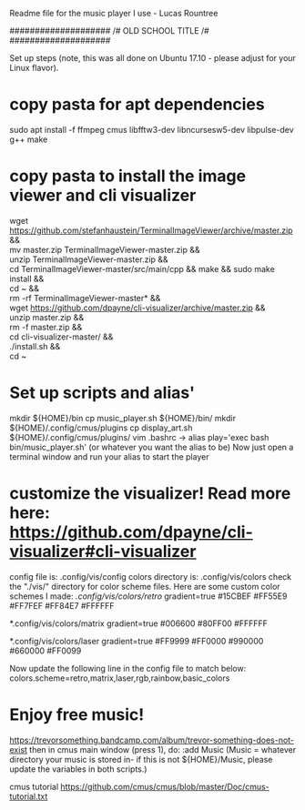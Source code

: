 Readme file for the music player I use - Lucas Rountree

####################
/# OLD SCHOOL TITLE /#
####################

Set up steps (note, this was all done on Ubuntu 17.10 - please adjust for your Linux flavor).

# copy pasta for apt dependencies
sudo apt install -f ffmpeg cmus libfftw3-dev libncursesw5-dev libpulse-dev g++ make

# copy pasta to install the image viewer and cli visualizer
wget https://github.com/stefanhaustein/TerminalImageViewer/archive/master.zip && \
mv master.zip TerminalImageViewer-master.zip && \
unzip TerminalImageViewer-master.zip && \
cd TerminalImageViewer-master/src/main/cpp && make && sudo make install && \
cd ~ && \
rm -rf TerminalImageViewer-master* && \
wget https://github.com/dpayne/cli-visualizer/archive/master.zip && \
unzip master.zip && \
rm -f master.zip && \
cd cli-visualizer-master/ && \
./install.sh && \
cd ~

# Set up scripts and alias'
mkdir ${HOME}/bin
cp music_player.sh ${HOME}/bin/
mkdir ${HOME}/.config/cmus/plugins
cp display_art.sh ${HOME}/.config/cmus/plugins/
vim .bashrc -> alias play='exec bash bin/music_player.sh'
(or whatever you want the alias to be)
Now just open a terminal window and run your alias to start the player

# customize the visualizer! Read more here: https://github.com/dpayne/cli-visualizer#cli-visualizer
config file is: .config/vis/config
colors directory is: .config/vis/colors
check the "./vis/" directory for color scheme files.
Here are some custom color schemes I made:
*.config/vis/colors/retro*
gradient=true
#15CBEF
#FF55E9
#FF7FEF
#FF84E7
#FFFFFF

*.config/vis/colors/matrix
gradient=true
#006600
#80FF00
#FFFFFF

*.config/vis/colors/laser
gradient=true
#FF9999
#FF0000
#990000
#660000
#FF0099

Now update the following line in the config file to match below:
colors.scheme=retro,matrix,laser,rgb,rainbow,basic_colors

# Enjoy free music!
https://trevorsomething.bandcamp.com/album/trevor-something-does-not-exist
then in cmus main window (press 1), do:
:add Music
(Music = whatever directory your music is stored in- if this is not ${HOME}/Music, please update the variables in both scripts.)

cmus tutorial https://github.com/cmus/cmus/blob/master/Doc/cmus-tutorial.txt
